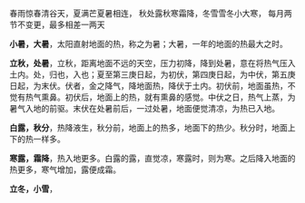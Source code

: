 
春雨惊春清谷天，夏满芒夏暑相连，
秋处露秋寒霜降，冬雪雪冬小大寒，
每月两节不变更，最多相差一两天

**小暑，大暑**，太阳直射地面的热，称之为暑；大暑，一年的地面的热最大之时。

**立秋，处暑**，立秋，距离地面不远的天空，压力初降，降到处暑，意在将热气压入土内。处，归也，入也；夏至第三庚日起，为初伏，第四庚日起，为中伏，第五庚日起，为末伏。伏者，金之降气，降地面热，降伏于土内。初伏前，地面虽热，不觉有热气熏鼻。初伏后，地面上的热，就有熏鼻的感觉。中伏之日，热气上蒸，为暑气入地的前驱。末伏在处暑前后，一过处暑，地面便觉清凉，为热已入地。

**白露，秋分**，热降液生，秋分前，地面上的热多，地面下的热少。秋分时，地面上下的热一样多。

**寒露，霜降**，热入地更多。白露的露，直觉凉，寒露时，则为寒。之后降入地面的热更多，寒气增加，露便成霜。

**立冬，小雪**，